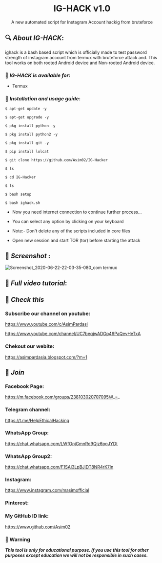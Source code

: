 <h1 align="center">IG-HACK v1.0</h1>
<p align="center">
      A new automated script for Instagram Account hackig from bruteforce
</p>

## 🔍 ***About IG-HACK***:

ighack is a bash based script which is officially made to test password strength of instagram account from termux with bruteforce attack and. This tool works on both rooted Android device and Non-rooted Android device.




### 📌 ***IG-HACK is available for***:

* Termux

### 📌 ***Installation and usage guide***:
```
$ apt-get update -y
```
```
$ apt-get upgrade -y
```
```
$ pkg install python -y 
```
```
$ pkg install python2 -y
```
```
$ pkg install git -y
```
```
$ pip install lolcat
```
```
$ git clone https://github.com/Asim02/IG-Hacker
```
```
$ ls
```
```
$ cd IG-Hacker
```
```
$ ls
```
```
$ bash setup
```
```
$ bash ighack.sh
```
* Now you need internet connection to continue further process...

* You can select any option by clicking on your keyboard

* Note:- Don't delete any of the scripts included in core files

* Open new session and start TOR (tor) before starting the attack

## 📌 ***Screenshot*** :
![Screenshot_2020-06-22-22-03-35-080_com termux](https://user-images.githubusercontent.com/49580304/85359279-6b841800-b533-11ea-8e27-1e7c3bfc882e.jpg)

## 📌 ***Full video tutorial***:

## 🔗 ***Check this***

### Subscribe our channel on youtube:
https://www.youtube.com/c/AsimPardasi

https://www.youtube.com/channel/UC7beqjwADGp46PaQevHeTxA

### Chekout our webite:
https://asimpardasia.blogspot.com/?m=1

## 👥 ***Join***

### Facebook Page: 
https://m.facebook.com/groups/238103020707095/#_=_

### Telegram channel:
https://t.me/HelpEthicalHacking

### WhatsApp Group:
https://chat.whatsapp.com/LWfOnjGmnRd9Qjz6pqJYDt

### WhatsApp Group2:
https://chat.whatsapp.com/F1SAi3LpBJlDT8NR4rK7ln    

### Instagram: 
https://www.instagram.com/masimofficial

### Pinterest:


### My GitHub ID link:
https://www.github.com/Asim02

### 📢 Warning

***This tool is only for educational purpose. If you use this tool for other purposes except education we will not be responsible in such cases.***
